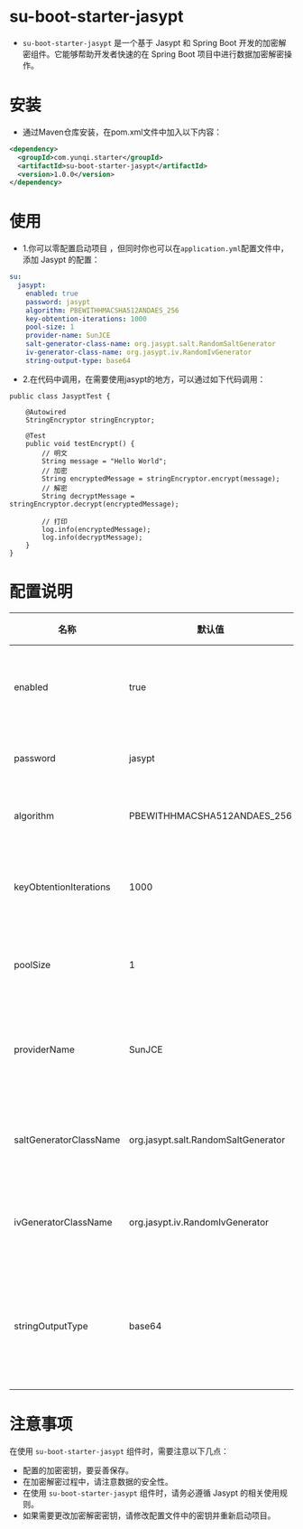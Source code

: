 # su-boot-starter-jasypt

- `su-boot-starter-jasypt` 是一个基于 Jasypt 和 Spring Boot 开发的加密解密组件。它能够帮助开发者快速的在 Spring Boot 项目中进行数据加密解密操作。

# 安装
- 通过Maven仓库安装，在pom.xml文件中加入以下内容：

```xml
<dependency>
  <groupId>com.yunqi.starter</groupId>
  <artifactId>su-boot-starter-jasypt</artifactId>
  <version>1.0.0</version>
</dependency>
```

# 使用

- 1.你可以零配置启动项目 ，但同时你也可以在`application.yml`配置文件中，添加 Jasypt 的配置：

```yml
su:
  jasypt:
    enabled: true
    password: jasypt
    algorithm: PBEWITHHMACSHA512ANDAES_256
    key-obtention-iterations: 1000
    pool-size: 1
    provider-name: SunJCE
    salt-generator-class-name: org.jasypt.salt.RandomSaltGenerator
    iv-generator-class-name: org.jasypt.iv.RandomIvGenerator
    string-output-type: base64
```

- 2.在代码中调用，在需要使用jasypt的地方，可以通过如下代码调用：

```
public class JasyptTest {

    @Autowired
    StringEncryptor stringEncryptor;

    @Test
    public void testEncrypt() {
        // 明文
        String message = "Hello World";
        // 加密
        String encryptedMessage = stringEncryptor.encrypt(message);
        // 解密
        String decryptMessage = stringEncryptor.decrypt(encryptedMessage);
        
        // 打印
        log.info(encryptedMessage);
        log.info(decryptMessage);
    }
}
```

# 配置说明

| 名称 | 默认值              | 备注 |
| --- |------------------| --- |
| enabled | true             | 是否开启组件 |
| password | jasypt           | 加密密钥 |
| algorithm | PBEWITHHMACSHA512ANDAES_256 | 加密算法 |
| keyObtentionIterations | 1000             | 密钥获取次数 |
| poolSize | 1                | 密钥池大小 |
| providerName | SunJCE                | 加密提供者名称 |
| saltGeneratorClassName | org.jasypt.salt.RandomSaltGenerator              | Salt生成器类名 |
| ivGeneratorClassName | org.jasypt.iv.RandomIvGenerator           | IV生成器类名 |
| stringOutputType | base64           | 加密字符串输出类型 |

# 注意事项

在使用 `su-boot-starter-jasypt` 组件时，需要注意以下几点：

- 配置的加密密钥，要妥善保存。
- 在加密解密过程中，请注意数据的安全性。
- 在使用 `su-boot-starter-jasypt` 组件时，请务必遵循 Jasypt 的相关使用规则。
- 如果需要更改加密解密密钥，请修改配置文件中的密钥并重新启动项目。


